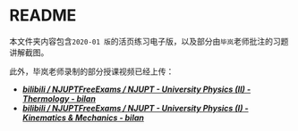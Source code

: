 # README

本文件夹内容包含`2020-01 版`的活页练习电子版，以及部分由`毕岚`老师批注的习题讲解截图。

此外，毕岚老师录制的部分授课视频已经上传：

- ***[bilibili / NJUPTFreeExams / NJUPT - University Physics (II) - Thermology - bilan](https://www.bilibili.com/video/BV1Xf4y1N7vD/)***
- ***[bilibili / NJUPTFreeExams / NJUPT - University Physics (I) - Kinematics & Mechanics - bilan](https://www.bilibili.com/video/BV1Dv411A7Du/)***

